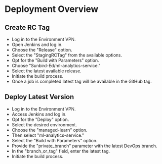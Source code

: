 # Deployment Overview

## Create RC Tag

* Log in to the Environment VPN.
* Open Jenkins and log in.
* Choose the "Release" option.
* Select the "StagingRCTag" from the available options.
* Opt for the "Build with Parameters" option.
* Choose "Sunbird-Ed/ml-analytics-service."
* Select the latest available release.
* Initiate the build process.
* Once a job is completed latest tag will be available in the GitHub tag.

## Deploy Latest Version

* Log in to the Environment VPN.
* Access Jenkins and log in.
* Opt for the "Deploy" option.
* Select the desired environment.
* Choose the "managed-learn" option.
* Then select "ml-analytics-service."
* Select the "Build with Parameters" option.
* Provide the "private\_branch" parameter with the latest DevOps branch.
* In the "branch\_or\_tag" field, enter the latest tag.
* Initiate the build process.
